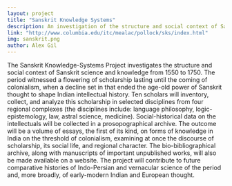 ```yaml
---
layout: project
title: "Sanskrit Knowledge Systems"
description: An investigation of the structure and social context of Sanskrit science and knowledge from 1550 to 1750.
link: "http://www.columbia.edu/itc/mealac/pollock/sks/index.html"
img: sanskrit.png
author: Alex Gil
---
```


The Sanskrit Knowledge-Systems Project investigates the structure and social context of Sanskrit science and knowledge from 1550 to 1750. The period witnessed a flowering of scholarship lasting until the coming of colonialism, when a decline set in that ended the age-old power of Sanskrit thought to shape Indian intellectual history. Ten scholars will inventory, collect, and analyze this scholarship in selected disciplines from four regional complexes (the disciplines include: language philosophy, logic-epistemology, law, astral science, medicine). Social-historical data on the intellectuals will be collected in a prosopographical archive. The outcome will be a volume of essays, the first of its kind, on forms of knowledge in India on the threshold of colonialism, examining at once the discourse of scholarship, its social life, and regional character. The bio-bibliographical archive, along with manuscripts of important unpublished works, will also be made available on a website. The project will contribute to future comparative histories of Indo-Persian and vernacular science of the period and, more broadly, of early-modern Indian and European thought.
